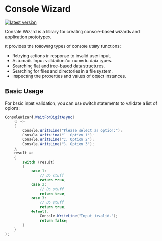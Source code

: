 # Console Wizard

[![latest version](https://img.shields.io/nuget/v/ConsoleWizard)](https://www.nuget.org/packages/ConsoleWizard/)

Console Wizard is a library for creating console-based wizards and application prototypes.

It provides the following types of console utility functions:

- Retrying actions in response to invalid user input.
- Automatic input validation for numeric data types.
- Searching flat and tree-based data structures.
- Searching for files and directories in a file system.
- Inspecting the properties and values of object instances.

## Basic Usage

For basic input validation, you can use switch statements to validate a list of opions:

``` C#
ConsoleWizard.WaitForDigitAsync(
    () =>
    {
        Console.WriteLine("Please select an option:");
        Console.WriteLine("1. Option 1");
        Console.WriteLine("2. Option 2");
        Console.WriteLine("3. Option 3");
    },
    result =>
    {
        switch (result)
        {
            case 1:
                // Do stuff
                return true;
            case 2:
                // Do stuff
                return true;
            case 3:
                // Do stuff
                return true;
            default:
                Console.WriteLine("Input invalid.");
                return false;
        }
    }
);
```
